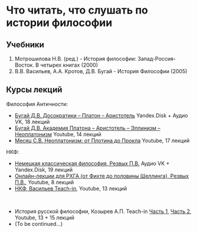 # Что читать, что слушать по истории философии
## Учебники

1. Мотрошилова Н.В. (ред.) - История философии: Запад-Россия-Восток. В четырех книгах (2000)
2. В.В. Васильев, А.А. Кротов, Д.В. Бугай - История Философии (2005)

## Курсы лекций

Философия Античности:

*   [Бугай Д.В. Досократики – Платон – Аристотель](https://vk.com/wall-201515597_379) Yandex.Disk + Аудио VK, 18 лекций
*   [Бугай Д.В. Академия Платона – Аристотель – Эллинизм – Неоплатонизм](https://www.youtube.com/playlist?list=PLcsjsqLLSfNAGF8trDL5rg1plyoFEZHwY) Youtube, 14 лекций
*   [Месяц С.В. Неоплатонизм: от Плотина до Прокла](https://www.youtube.com/playlist?list=PLjRdPAc7-AcI92eQYjOcU_Lc1xQmoVmMI) Youtube, 17 лекций

НКФ:

*   [Немецкая классическая философия, Резвых П.В.](https://vk.com/wall-201515597_15) Аудио VK + Yandex.Disk, 19 лекций
*   [Онлайн-лекции для РХГА (от Фихте до половины Шеллинга), Резвых П.В.](https://www.youtube.com/playlist?list=PLp8inyhIa81BnIh534jBdPD1_c_yl93Tv), Youtube, 8 лекций
*   [НКФ, Васильев Teach-in](https://www.youtube.com/playlist?list=PLcsjsqLLSfNAhxK1YOQThJTrhJtmZwKnM), Youtube, 13 лекций

 <br>

*   История русской философии, Козырев А.П. Teach-in [Часть 1](https://www.youtube.com/playlist?list=PLcsjsqLLSfNBav1vdFJt0iGLw8_X8_bhY), [Часть 2](https://www.youtube.com/playlist?list=PLcsjsqLLSfNAinwsjaJvZXBKVFEWrpIoD), Youtube, 13 + 15 лекций
*   (To be continued...)

</main>

</div>
